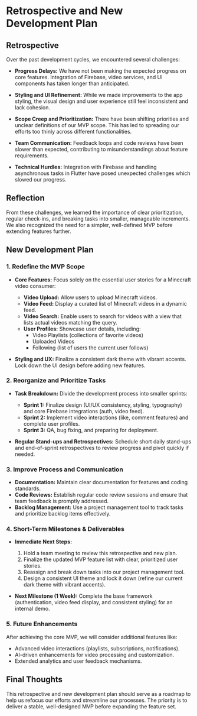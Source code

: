 # Retrospective and New Development Plan

## Retrospective

Over the past development cycles, we encountered several challenges:

- **Progress Delays:** We have not been making the expected progress on core features. Integration of Firebase, video services, and UI components has taken longer than anticipated.

- **Styling and UI Refinement:** While we made improvements to the app styling, the visual design and user experience still feel inconsistent and lack cohesion.

- **Scope Creep and Prioritization:** There have been shifting priorities and unclear definitions of our MVP scope. This has led to spreading our efforts too thinly across different functionalities.

- **Team Communication:** Feedback loops and code reviews have been slower than expected, contributing to misunderstandings about feature requirements.

- **Technical Hurdles:** Integration with Firebase and handling asynchronous tasks in Flutter have posed unexpected challenges which slowed our progress.

## Reflection

From these challenges, we learned the importance of clear prioritization, regular check-ins, and breaking tasks into smaller, manageable increments. We also recognized the need for a simpler, well-defined MVP before extending features further.

## New Development Plan

### 1. Redefine the MVP Scope

- **Core Features:** Focus solely on the essential user stories for a Minecraft video consumer:
  - **Video Upload:** Allow users to upload Minecraft videos.
  - **Video Feed:** Display a curated list of Minecraft videos in a dynamic feed.
  - **Video Search:** Enable users to search for videos with a view that lists actual videos matching the query.
  - **User Profiles:** Showcase user details, including:
    - Video Playlists (collections of favorite videos)
    - Uploaded Videos
    - Following (list of users the current user follows)

- **Styling and UX:** Finalize a consistent dark theme with vibrant accents. Lock down the UI design before adding new features.

### 2. Reorganize and Prioritize Tasks

- **Task Breakdown:** Divide the development process into smaller sprints:
  - **Sprint 1:** Finalize design (UI/UX consistency, styling, typography) and core Firebase integrations (auth, video feed).
  - **Sprint 2:** Implement video interactions (like, comment features) and complete user profiles.
  - **Sprint 3:** QA, bug fixing, and preparing for deployment.

- **Regular Stand-ups and Retrospectives:** Schedule short daily stand-ups and end-of-sprint retrospectives to review progress and pivot quickly if needed.

### 3. Improve Process and Communication

- **Documentation:** Maintain clear documentation for features and coding standards.
- **Code Reviews:** Establish regular code review sessions and ensure that team feedback is promptly addressed.
- **Backlog Management:** Use a project management tool to track tasks and prioritize backlog items effectively.

### 4. Short-Term Milestones & Deliverables

- **Immediate Next Steps:**
  1. Hold a team meeting to review this retrospective and new plan.
  2. Finalize the updated MVP feature list with clear, prioritized user stories.
  3. Reassign and break down tasks into our project management tool.
  4. Design a consistent UI theme and lock it down (refine our current dark theme with vibrant accents).

- **Next Milestone (1 Week):** Complete the base framework (authentication, video feed display, and consistent styling) for an internal demo.

### 5. Future Enhancements

After achieving the core MVP, we will consider additional features like:

- Advanced video interactions (playlists, subscriptions, notifications).
- AI-driven enhancements for video processing and customization.
- Extended analytics and user feedback mechanisms.

## Final Thoughts

This retrospective and new development plan should serve as a roadmap to help us refocus our efforts and streamline our processes. The priority is to deliver a stable, well-designed MVP before expanding the feature set. 